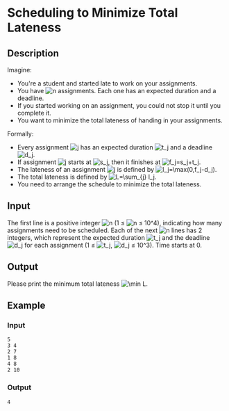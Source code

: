 # Scheduling to Minimize Total Lateness

## Description

Imagine:

- You're a student and started late to work on your assignments.
- You have ![n](https://render.githubusercontent.com/render/math?math=n) assignments. Each one has an expected duration and a deadline.
- If you started working on an assignment, you could not stop it until you complete it.
- You want to minimize the total lateness of handing in your assignments.

Formally:

- Every assignment ![j](https://render.githubusercontent.com/render/math?math=j) has an expected duration ![t_j](https://render.githubusercontent.com/render/math?math=t_j) and a deadline ![d_j](https://render.githubusercontent.com/render/math?math=d_j).
- If assignment ![j](https://render.githubusercontent.com/render/math?math=j) starts at ![s_j](https://render.githubusercontent.com/render/math?math=s_j), then it finishes at ![f_j=s_j+t_j](https://render.githubusercontent.com/render/math?math=f_j%3Ds_j%2Bt_j).
- The lateness of an assignment ![j](https://render.githubusercontent.com/render/math?math=j) is defined by ![l_j=\max(0,f_j-d_j)](https://render.githubusercontent.com/render/math?math=l_j%3D%5Cmax(0%2Cf_j-d_j)).
- The total lateness is defined by ![L=\sum_{j} l_j](https://render.githubusercontent.com/render/math?math=L%3D%5Csum_%7Bj%7D%20l_j).
- You need to arrange the schedule to minimize the total lateness.

## Input

The first line is a positive integer ![n](https://render.githubusercontent.com/render/math?math=n) (1 ≤ ![n](https://render.githubusercontent.com/render/math?math=n) ≤ 10^4), indicating how many assignments need to be scheduled. Each of the next ![n](https://render.githubusercontent.com/render/math?math=n) lines has 2 integers, which represent the expected duration ![t_j](https://render.githubusercontent.com/render/math?math=t_j) and the deadline ![d_j](https://render.githubusercontent.com/render/math?math=d_j) for each assignment (1 ≤ ![t_j](https://render.githubusercontent.com/render/math?math=t_j), ![d_j](https://render.githubusercontent.com/render/math?math=d_j) ≤ 10^3). Time starts at 0.

## Output

Please print the minimum total lateness ![\min L](https://render.githubusercontent.com/render/math?math=%5Cmin%20L).

## Example

### Input

```text
5
3 4
2 7
1 8
4 8
2 10
```

### Output

```text
4
```
